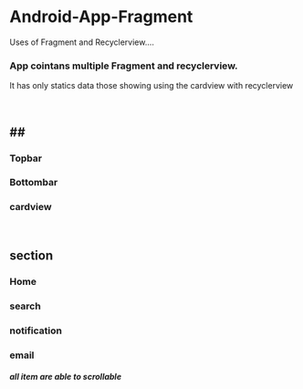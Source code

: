 # Android-App-Fragment
Uses of Fragment and Recyclerview....
 <h3>App cointans multiple Fragment and recyclerview.  </h3>
    <p>It has only statics data those showing using the cardview with recyclerview</p>
    <br>
    <h2>##</h2>
    <h3 >Topbar </h3>
    <h3>Bottombar </h3>
    <h3>cardview</h3>
    <br>
    <h2>section</h2>
    <h3>Home</h3>
    <h3>search</h3>
    <h3>notification</h3>
    <h3>email</h3>
    <h5>all item are able to scrollable</h5>
